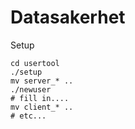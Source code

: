 Datasakerhet
============

Setup
```
cd usertool
./setup
mv server_* ..
./newuser
# fill in....
mv client_* ..
# etc...
```
